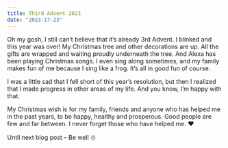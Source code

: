```yaml
---
title: Third Advent 2023
date: "2023-17-23"
---
```


Oh my gosh, I still can’t believe that it’s already 3rd Advent. I blinked and this year was over! My Christmas tree and other decorations are up. All the gifts are wrapped and waiting proudly underneath the tree. And Alexa has been playing Christmas songs.  I even sing along sometimes, and my family makes fun of me because I sing like a frog. It’s all in good fun of course.

I was a little sad that I fell short of this year’s resolution, but then I realized that I made progress in other areas of my life. And you know, I’m happy with that.

My Christmas wish is for my family, friends and anyone who has helped me in the past years, to be happy, healthy and prosperous. Good people are few and far between. I never forget those who have helped me. ❤︎

Until next blog post – Be well ☃️ 

